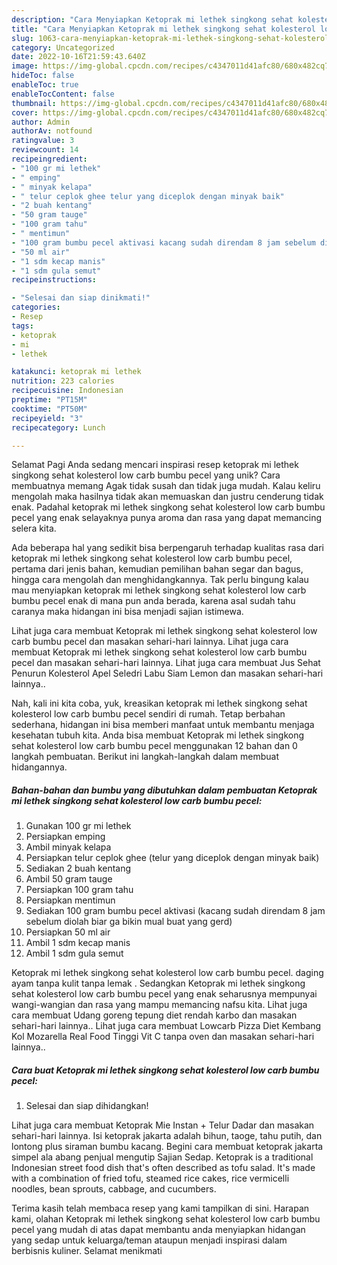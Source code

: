 ```yaml
---
description: "Cara Menyiapkan Ketoprak mi lethek singkong sehat kolesterol low carb bumbu pecel yang Lezat Sekali, Sempurna"
title: "Cara Menyiapkan Ketoprak mi lethek singkong sehat kolesterol low carb bumbu pecel yang Lezat Sekali, Sempurna"
slug: 1063-cara-menyiapkan-ketoprak-mi-lethek-singkong-sehat-kolesterol-low-carb-bumbu-pecel-yang-lezat-sekali-sempurna
category: Uncategorized
date: 2022-10-16T21:59:43.640Z
image: https://img-global.cpcdn.com/recipes/c4347011d41afc80/680x482cq70/ketoprak-mi-lethek-singkong-sehat-kolesterol-low-carb-bumbu-pecel-foto-resep-utama.jpg
hideToc: false
enableToc: true
enableTocContent: false
thumbnail: https://img-global.cpcdn.com/recipes/c4347011d41afc80/680x482cq70/ketoprak-mi-lethek-singkong-sehat-kolesterol-low-carb-bumbu-pecel-foto-resep-utama.jpg
cover: https://img-global.cpcdn.com/recipes/c4347011d41afc80/680x482cq70/ketoprak-mi-lethek-singkong-sehat-kolesterol-low-carb-bumbu-pecel-foto-resep-utama.jpg
author: Admin
authorAv: notfound
ratingvalue: 3
reviewcount: 14
recipeingredient:
- "100 gr mi lethek"
- " emping"
- " minyak kelapa"
- " telur ceplok ghee telur yang diceplok dengan minyak baik"
- "2 buah kentang"
- "50 gram tauge"
- "100 gram tahu"
- " mentimun"
- "100 gram bumbu pecel aktivasi kacang sudah direndam 8 jam sebelum diolah biar ga bikin mual buat yang gerd"
- "50 ml air"
- "1 sdm kecap manis"
- "1 sdm gula semut"
recipeinstructions:

- "Selesai dan siap dinikmati!"
categories:
- Resep
tags:
- ketoprak
- mi
- lethek

katakunci: ketoprak mi lethek 
nutrition: 223 calories
recipecuisine: Indonesian
preptime: "PT15M"
cooktime: "PT50M"
recipeyield: "3"
recipecategory: Lunch

---
```



Selamat Pagi Anda sedang mencari inspirasi resep ketoprak mi lethek singkong sehat kolesterol low carb bumbu pecel yang unik? Cara membuatnya memang Agak tidak susah dan tidak juga mudah. Kalau keliru mengolah maka hasilnya tidak akan memuaskan dan justru cenderung tidak enak. Padahal ketoprak mi lethek singkong sehat kolesterol low carb bumbu pecel yang enak selayaknya punya aroma dan rasa yang dapat memancing selera kita.


Ada beberapa hal yang sedikit bisa berpengaruh terhadap kualitas rasa dari ketoprak mi lethek singkong sehat kolesterol low carb bumbu pecel, pertama dari jenis bahan, kemudian pemilihan bahan segar dan bagus, hingga cara mengolah dan menghidangkannya. Tak perlu bingung kalau mau menyiapkan ketoprak mi lethek singkong sehat kolesterol low carb bumbu pecel enak di mana pun anda berada, karena asal sudah tahu caranya maka hidangan ini bisa menjadi sajian istimewa.

Lihat juga cara membuat Ketoprak mi lethek singkong sehat kolesterol low carb bumbu pecel dan masakan sehari-hari lainnya. Lihat juga cara membuat Ketoprak mi lethek singkong sehat kolesterol low carb bumbu pecel dan masakan sehari-hari lainnya. Lihat juga cara membuat Jus Sehat Penurun Kolesterol Apel Seledri Labu Siam Lemon dan masakan sehari-hari lainnya..


Nah, kali ini kita coba, yuk, kreasikan ketoprak mi lethek singkong sehat kolesterol low carb bumbu pecel sendiri di rumah. Tetap berbahan sederhana, hidangan ini bisa memberi manfaat untuk membantu menjaga kesehatan tubuh kita. Anda bisa membuat Ketoprak mi lethek singkong sehat kolesterol low carb bumbu pecel menggunakan 12 bahan dan 0 langkah pembuatan. Berikut ini langkah-langkah dalam membuat hidangannya.

<!--inarticleads1-->

##### Bahan-bahan dan bumbu yang dibutuhkan dalam pembuatan Ketoprak mi lethek singkong sehat kolesterol low carb bumbu pecel:

1. Gunakan 100 gr mi lethek
1. Persiapkan  emping
1. Ambil  minyak kelapa
1. Persiapkan  telur ceplok ghee (telur yang diceplok dengan minyak baik)
1. Sediakan 2 buah kentang
1. Ambil 50 gram tauge
1. Persiapkan 100 gram tahu
1. Persiapkan  mentimun
1. Sediakan 100 gram bumbu pecel aktivasi (kacang sudah direndam 8 jam sebelum diolah biar ga bikin mual buat yang gerd)
1. Persiapkan 50 ml air
1. Ambil 1 sdm kecap manis
1. Ambil 1 sdm gula semut


Ketoprak mi lethek singkong sehat kolesterol low carb bumbu pecel. daging ayam tanpa kulit tanpa lemak . Sedangkan Ketoprak mi lethek singkong sehat kolesterol low carb bumbu pecel yang enak seharusnya mempunyai wangi-wangian dan rasa yang mampu memancing nafsu kita. Lihat juga cara membuat Udang goreng tepung diet rendah karbo dan masakan sehari-hari lainnya.. Lihat juga cara membuat Lowcarb Pizza Diet Kembang Kol Mozarella Real Food Tinggi Vit C tanpa oven dan masakan sehari-hari lainnya.. 

<!--inarticleads2-->

##### Cara buat Ketoprak mi lethek singkong sehat kolesterol low carb bumbu pecel:


1. Selesai dan siap dihidangkan!

Lihat juga cara membuat Ketoprak Mie Instan + Telur Dadar dan masakan sehari-hari lainnya. Isi ketoprak jakarta adalah bihun, taoge, tahu putih, dan lontong plus siraman bumbu kacang. Begini cara membuat ketoprak jakarta simpel ala abang penjual mengutip Sajian Sedap. Ketoprak is a traditional Indonesian street food dish that&#39;s often described as tofu salad. It&#39;s made with a combination of fried tofu, steamed rice cakes, rice vermicelli noodles, bean sprouts, cabbage, and cucumbers. 

Terima kasih telah membaca resep yang kami tampilkan di sini. Harapan kami, olahan Ketoprak mi lethek singkong sehat kolesterol low carb bumbu pecel yang mudah di atas dapat membantu anda menyiapkan hidangan yang sedap untuk keluarga/teman ataupun menjadi inspirasi dalam berbisnis kuliner. Selamat menikmati
